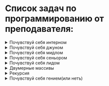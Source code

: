 # Список задач по программированию от преподавателя:

<details><summary>Почувствуй себя интерном</summary>

0.  ~~Вывести квадрат числа~~
    [Код](Non_lection/Exp000/Program.cs)

1.  ~~По двум заданным числам проверять является ли первое квадратом второго~~
    [Код](Non_lection/Exp001/Program.cs)

2.  ~~Даны два числа. Показать большее и меньшее число~~
    [Код](lection001/Exp001/Program.cs)

3.  ~~По заданному номеру дня недели вывести его название~~
    [Код](Non_lection/Exp002/Program.cs)

4.  ~~Найти максимальное из трех чисел~~
    [Код](lection001/Exp002/Program.cs)

5.  Написать программу вычисления значения функции y = f(a)

6.  ~~Выяснить является ли число чётным~~
    [Код](lection001/Exp003/Program.cs)

7.  ~~Показать числа от -N до N~~
    [Код](Non_lection/Exp003/Program.cs)

8.  ~~Показать четные числа от 1 до N~~
    [Код](lection001/Exp004/Program.cs)

9.  ~~Показать последнюю цифру трёхзначного числа~~
    [Код](lection001/Exp004/Program.cs)

10. ~~Показать вторую цифру трёхзначного числа~~
    [Код](Non_lection/Exp004/Program.cs)

11. ~~Дано число из отрезка [10, 99]. Показать наибольшую цифру числа~~
    [Код](Non_lection/Exp005/Program.cs)

12. ~~Удалить вторую цифру трёхзначного числа~~
    [Код](Non_lection/Exp006/Program.cs)

13. Выяснить, кратно ли число заданному, если нет, вывести остаток.

14. ~~Найти третью цифру числа или сообщить, что её нет~~
[Код](lection002/Exp002/Program.cs)
</details>

<details><summary>Почувствуй себя джуном</summary>

15. ~~Дано число. Проверить кратно ли оно 7 или 23~~
    [Код](Non_lection/Exp007/Program.cs)

16. ~~Дано число обозначающее день недели. Выяснить является номер дня недели выходным~~
    [Код](lection002/Exp003/Program.cs)

17. ~~По двум заданным числам проверять является ли одно квадратом другого~~
    [Код](Non_lection/Exp001/Program.cs)

18. Проверить истинность утверждения ¬(X ⋁ Y) = ¬X ⋀ ¬Y

19. Определить номер четверти плоскости, в которой находится точка с координатами Х и У, причем X ≠ 0 и Y ≠ 0

20. Задать номер четверти, показать диапазоны для возможных координат

21. ~~Программа проверяет пятизначное число на палиндромом, без строк~~
    [Код](lection003/Exp000/Program.cs)

22. ~~Найти расстояние между точками в пространстве 3D~~
    [Код](lection003/Exp001/Program.cs)

</details>

<details><summary>Почувствуй себя мидлом</summary>

23. ~~Показать таблицу квадратов чисел от 1 до N~~
    [Код](lection003/Exp002/Program.cs)

24. ~~Найти кубы чисел от 1 до N~~
    [Код](lection003/Exp002/Program.cs)

25. Найти сумму чисел от 1 до А

26. Возведите число А в натуральную степень B используя цикл

27. ~~Определить количество цифр в числе~~
    [Код](Non_lection/Exp008/Program.cs)
28. ~~Подсчитать сумму цифр в числе~~
    [Код](lection004/Exp001/Program.cs)

29. Написать программу вычисления произведения чисел от 1 до N

30. Показать кубы чисел, заканчивающихся на четную цифру
</details>

<details><summary>Почувствуй себя сеньором</summary>

31. Задать массив из 8 элементов и вывести их на экран

32. Задать массив из 8 элементов, заполненных нулями и единицами вывести их на экран

33. Задать массив из 12 элементов, заполненных числами из [0,9]. Найти сумму положительных/отрицательных элементов массива

34. Написать программу замену элементов массива на противоположные

35. Определить, присутствует ли в заданном массиве, некоторое число

36. Задать массив, заполнить случайными положительными трёхзначными числами. Показать количество нечетных\четных чисел

37. ~~Найдите произведение пар чисел в одномерном массиве.~~
    [Код](lection005/Exp000/Program.cs)

38. Найти сумму чисел одномерного массива стоящих на нечетной позиции

39. Найти произведение пар чисел в одномерном массиве. Парой считаем первый и последний элемент, второй и предпоследний и т.д.

40. В Указанном массиве вещественных чисел найдите разницу между максимальным и минимальным элементом
</details>

<details><summary>Почувствуй себя лидом</summary>

41. Выяснить являются ли три числа сторонами треугольника

42. ~~Определить сколько чисел больше 0 введено с клавиатуры~~
    [Код](lection006/Exp000/Program.cs)

43. Написать программу преобразования десятичного числа в двоичное

44. ~~Найти точку пересечения двух прямых заданных уравнением y = k1 _x + b1, y = k2_ x + b2, b1 k1 и b2 и k2 заданы~~
    [Код](lection006/Exp001/Program.cs)

45. Показать числа Фибоначчи

46. Написать программу масштабирования фигуры

```

Тут для тех кто далеко улетел, чтобы задавались вершины фигуры списком (одной строкой)

например: "(0,0) (2,0) (2,2) (0,2)"

коэффициент масштабирования k задавался отдельно - 2 или 4 или 0.5

В результате показать координаты, которые получатся.

при k = 2 получаем "(0,0) (4,0) (4,4) (0,4)"

```

47. Написать программу копирования массива
</details>

<details><summary>Двумерные массивы</summary>

48. Показать двумерный массив размером m×n заполненный целыми числами

49. ~~Показать двумерный массив размером m×n заполненный случайными вещественными числами~~
    [Код](lection007/Exp000/Program.cs)

50. В двумерном массиве n×k заменить четные элементы на противоположные

51. Задать двумерный массив следующим правилом: Aₘₙ = m+n

52. ~~Задайте двумерный массив из целых чисел. Найдите среднее арифметическое элементов в каждом столбце~~
    [Код](lection007/Exp002/Program.cs)

53. ~~Напишите программу, которая на вход принимает позиции элемента в двумерном массиве и возвращает значение этого элемента или же указание, что такого элемента нет~~
    [Код](lection007/Exp001/Program.cs)

54. В матрице чисел найти сумму элементов главной диагонали

55. Дан целочисленный массив. Найти среднее арифметическое каждого из столбцов.

56. ~~Задайте прямоугольный двумерный массив. Напишите программу, которая будет находить строку с наименьшей суммой элементов~~
    [Код](lection008/Exp000/Program.cs)

57. ~~Написать программу, упорядочивания по убыванию элементы каждой строки двумерной массива.~~
    [Код](Non_lection/Exp009/Program.cs)

58. Написать программу, которая в двумерном массиве заменяет строки на столбцы или сообщить, что это невозможно (в случае, если матрица не квадратная).

59. В прямоугольной матрице найти строку с наименьшей суммой элементов.

60. Составить частотный словарь элементов двумерного массива

Частотный словарь содержит информацию о том, сколько раз встречается элемент входных данных.

Пример:

Есть набор данных

```

{ 1, 9, 9, 0, 2, 8, 0, 9 }

```

частотный массив может быть представлен так:

```

0 встречается 2 раза

1 встречается 1 раз

2 встречается 1 раз

8 встречается 1 раз

9 встречается 3 раза

```

Если набор данных - таблица

```

1, 2, 3

4, 6, 1

2, 1, 6

```

на выходе ожидаем получить

```

1 встречается 3 раза

2 встречается 2 раз

3 встречается 1 раз

4 встречается 1 раз

6 встречается 2 раза

```

Пример частотного массива для текстовых данных:

Входные данные:

_Частотный анализ – это один из методов криптоанализа, основывающийся на предположении о существовании нетривиального статистического распределения отдельных символов и их последовательностей как в открытом тексте, так и шифрованном тексте, которое с точностью до замены символов будет сохраняться в процессе шифрования и дешифрования._

Частотный анализ может выглядеть так

```

Символ пробел/space встречается 41 раз. Частота 12.28%

Символ о встречается 38 раз.  Частота 11.38%

Символ и встречается 26 раз.  Частота 7.78%

Символ т встречается 25 раз.  Частота 7.49%

Символ е встречается 23 раза. Частота 6.89%

Символ с встречается 21 раз.  Частота 6.29%

Символ н встречается 20 раз.  Частота 5.99%

Символ а встречается 20 раз.  Частота 5.99%

Символ в встречается 16 раз.  Частота 4.79%

Символ р встречается 12 раз.  Частота 3.59%

Символ л встречается 10 раз.  Частота 2.99%

Символ к встречается 9 раз.   Частота 2.69%

Символ д встречается 9 раз.   Частота 2.69%

Символ п встречается 6 раз.   Частота 1.80%

Символ я встречается 6 раз.   Частота 1.80%

Символ м встречается 6 раз.   Частота 1.80%

Символ ь встречается 5 раз.   Частота 1.50%

Символ ы встречается 5 раз.   Частота 1.50%

Символ з встречается 4 раза.  Частота 1.20%

Символ х встречается 3 раза.  Частота 0.90%

Символ ш встречается 3 раза.  Частота 0.90%

Символ ф встречается 3 раза.  Частота 0.90%

Символ ч встречается 3 раза.  Частота 0.90%

Символ й встречается 3 раза.  Частота 0.90%

Символ , встречается 3 раза.  Частота 0.90%

Символ щ встречается 2 раза.  Частота 0.60%

Символ ю встречается 2 раза.  Частота 0.60%

Символ у встречается 2 раза.  Частота 0.60%

Символ г встречается 2 раза.  Частота 0.60%

Символ ж встречается 1 раз.   Частота 0.30%

Символ э встречается 1 раз.   Частота 0.30%

Символ – встречается 1 раз.   Частота 0.30%

Символ б встречается 1 раз.   Частота 0.30%

Символ ц встречается 1 раз.   Частота 0.30%

Символ . встречается 1 раз.   Частота 0.30%

```

[url](https://abakbot.ru/online-5/97-freq-letter "источник")

61. Найти произведение двух матриц

62. В двумерном массиве целых чисел. Удалить строку и столбец, на пересечении которых расположен наименьший элемент.

63. Сформировать трехмерный массив не повторяющимися двузначными числами показать его построчно на экран выводя индексы соответствующего элемента

64. Показать треугольник Паскаля

\*Сделать вывод в виде равнобедренного треугольника

65. Спирально заполнить двумерный массив:

```

  1  2  3  4

 12 13 14  5

 11 16 15  6

 10  9  8  7

```

</details>

<details><summary>Рекурсия</summary>

66. Показать натуральные числа от 1 до N, N задано

67. Показать натуральные числа от N до 1, N задано

68. Показать натуральные числа от M до N, N и M заданы

69. Найти сумму элементов от M до N, N и M заданы

70. Найти сумму цифр числа

71. Написать программу вычисления функции Аккермана

72. Написать программу возведения числа А в целую стень B

73. Написать программу показывающие первые N чисел, для которых каждое следующее равно сумме двух предыдущих. Первые два элемента последовательности задаются пользователем

74. В некотором машинном алфавите имеются четыре буквы «а», «и», «с» и «в». Покажите все слова, состоящие из n букв, которые можно построить из букв этого алфавита
</details>

<details><summary>Почувствуй себя гением(или нетъ)</summary>

75. Есть два массива info и data.

Массив data состоит из нулей и единиц хранящий числа в двоичном представлении. Числа идут друг за другом без разделителей.

Массив info состоит из чисел, которые представляют колличество бит чисел из массива data.

Составить массив десятичных представлений чисел массива data с учётом информации из массива info.

Пример:

```

входные данные:

data = {0, 1, 1, 1, 1, 0, 0, 0, 1 }

info = {2, 3, 3, 1 }



выходные данные:

1, 7, 0, 1

```

Какие ошибки могут возникнуть при обработке наборов данных?

76. Есть число N. Скольно групп M, можно получить при разбиении всех чисел на группы, так чтобы в одной группе все числа были взаимно просты.

Например для N = 50, M получается 6

Одно из решений :

```

Группа 1: 1

Группа 2: 2 3 11 13 17 19 23 29 31 37 41 43 47

Группа 3: 4 6 9 10 14 15 21 22 25 26 33 34 35 38 39 46 49

Группа 4: 8 12 18 20 27 28 30 42 44 45 50

Группа 5: 7 16 24 36 40

Группа 6: 5 32 48

```

Ещё одно решение:

```

Группа 1: 1

Группа 2: 2 3 5 7 11 13 17 19 23 29 31 37 41 43 47

Группа 3: 4 6 9 10 14 15 21 22 25 26 33 34 35 38 39 46 49

Группа 4: 8 12 18 20 27 28 30 42 44 45 50

Группа 5: 16 24 36 40

Группа 6: 32 48



```

Задача: найти M при заданном N и получить одно из разбиений на группы

N ≤ 10²⁰

</details>
